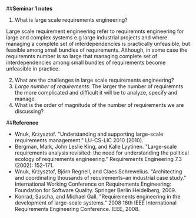 ##**Seminar 1 notes** <br/> 

1. What is large scale requirements engineering?

 Large scale requirement engineering refer to requiremnts engineering for large and complex systems e.g large industrial projects and where managing a complete set of interdependencies is practically unfeasible, but feasible among small bundles of requirements. Although, in some case the requiremnts number is so large that managing complete set of interdependencies among small bundles of requirements become unfeasible in practice.
 
2. What are the challenges in large scale requirements engineering?
 1. *Large number of requirements:* The larger the number of requiremnts the more complicated and difficult it will be to analyze, specify and manage.
3. What is the order of magnitude of the number of requirements we are discussing?

##**Reference**
* Wnuk, Krzysztof. "Understanding and supporting large-scale requirements management." LU-CS-LIC 2010 (2010).
* Bergman, Mark, John Leslie King, and Kalle Lyytinen. "Large-scale requirements analysis revisited: the need for understanding the political ecology of requirements engineering." Requirements Engineering 7.3 (2002): 152-171.
* Wnuk, Krzysztof, Björn Regnell, and Claes Schrewelius. "Architecting and coordinating thousands of requirements–an industrial case study." International Working Conference on Requirements Engineering: Foundation for Software Quality. Springer Berlin Heidelberg, 2009.
* Konrad, Sascha, and Michael Gall. "Requirements engineering in the development of large-scale systems." 2008 16th IEEE International Requirements Engineering Conference. IEEE, 2008.
